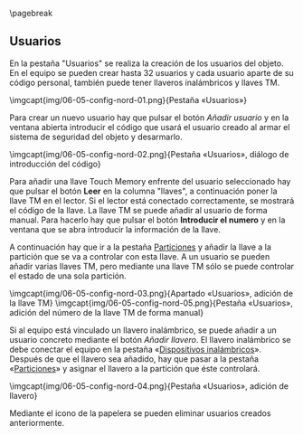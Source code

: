 \pagebreak

## Usuarios

En la pestaña "Usuarios" se realiza la creación de los usuarios del objeto. En el equipo se pueden crear hasta 32 usuarios y cada usuario aparte de su código personal, también puede tener llaveros inalámbricos y llaves TM.

\imgcapt{img/06-05-config-nord-01.png}{Pestaña «Usuarios»}


Para crear un nuevo usuario hay que pulsar el botón *Añadir usuario* y en la ventana abierta introducir el código que usará el usuario creado al armar el sistema de seguridad del objeto y desarmarlo.

\imgcapt{img/06-05-config-nord-02.png}{Pestaña «Usuarios», diálogo de introducción del código}


Para añadir una llave Touch Memory enfrente del usuario seleccionado hay que pulsar el botón **Leer** en la columna "llaves", a continuación poner la llave TM en el lector. Si el lector está conectado correctamente, se mostrará el código de la llave. La llave TM se puede añadir al usuario de forma manual. Para hacerlo hay que pulsar el botón **Introducir el numero** y en la ventana que se abra introducir la información de la llave.

A continuación hay que ir a la pestaña [Particiones](#06-06-config-parts) y añadir la llave a la partición que se va a controlar con esta llave. A un usuario se pueden añadir varias llaves TM, pero mediante una llave TM sólo se puede controlar el estado de una sola partición.

\imgcapt{img/06-05-config-nord-03.png}{Apartado «Usuarios», adición de la llave TM}
\imgcapt{img/06-05-config-nord-05.png}{Pestaña «Usuarios», adición del número de la llave TM de forma manual}


Si al equipo está vinculado un llavero inalámbrico, se puede añadir a un usuario concreto mediante el botón *Añadir llavero*. El llavero inalámbrico se debe conectar el equipo en la pestaña «[Dispositivos inalámbricos](#06-04-config-wireless)». Después de que el llavero sea añadido, hay que pasar a la pestaña «[Particiones](#06-06-config-parts)» y asignar el llavero a la partición que éste controlará. 

\imgcapt{img/06-05-config-nord-04.png}{Pestaña «Usuarios», adición de llavero}


Mediante el icono de la papelera se pueden eliminar usuarios creados anteriormente.


